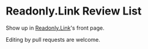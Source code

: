 # Readonly.Link Review List

Show up in [Readonly.Link](https://readonly.link/)'s front page.

Editing by pull requests are welcome.
